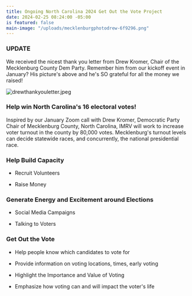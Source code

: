 ```yaml
---
title: Ongoing North Carolina 2024 Get Out the Vote Project
date: 2024-02-25 08:24:00 -05:00
is featured: false
main-image: "/uploads/mecklenburgphotodrew-6f9296.png"
---
```


### ____UPDATE____ 

We received the nicest thank you letter from Drew Kromer, Chair of the Mecklenburg County Dem Party. Remember him from our kickoff event in January? His picture's above and he's SO grateful for all the money we raised! 

![drewthankyouletter.jpeg](/uploads/drewthankyouletter.jpeg)

### Help win North Carolina's 16 electoral votes!

Inspired by our January Zoom call with Drew Kromer, Democratic Party Chair of Mecklenburg County, North Carolina, IMRV will work to increase voter turnout in the county by 80,000 votes.  Mecklenburg's turnout levels can decide statewide races, and concurrently, the national presidential race.

### Help Build Capacity

* Recruit Volunteers

* Raise Money

### Generate Energy and Excitement around Elections

* Social Media Campaigns

* Talking to Voters

### Get Out the Vote

* Help people know which candidates to vote for

* Provide information on voting locations, times, early voting

* Highlight the Importance and Value of Voting

* Emphasize how voting can and will impact the voter's life